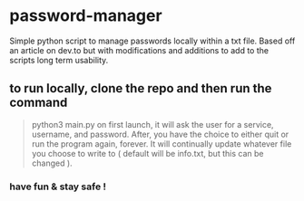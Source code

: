 # password-manager
Simple python script to manage passwords locally within a txt file. Based off an article on dev.to but 
with modifications and additions to add to the scripts long term usability.

## to run  locally, clone the repo and then run the command
> python3 main.py
on first launch, it will ask the user for a service, username, and password.
After, you have the choice to either quit or run the program again, forever. It will
continually update whatever file you choose to write to ( default will be info.txt,
but this can be changed ). 

### have fun & stay safe !
